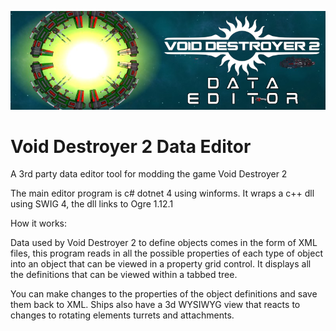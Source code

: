 ![](VoidDestroyer2DataEditor/splashscreenbanner.png)
# Void Destroyer 2 Data Editor
A 3rd party data editor tool for modding the game Void Destroyer 2

The main editor program is c# dotnet 4 using winforms.
It wraps a c++ dll using SWIG 4, the dll links to Ogre 1.12.1

How it works:

Data used by Void Destroyer 2 to define objects comes in the form of XML files, 
this program reads in all the possible properties of each type of object into
an object that can be viewed in a property grid control. It displays all the 
definitions that can be viewed within a tabbed tree.

You can make changes to the properties of the object definitions and save them back 
to XML. Ships also have a 3d WYSIWYG view that reacts to changes to rotating elements
turrets and attachments.
